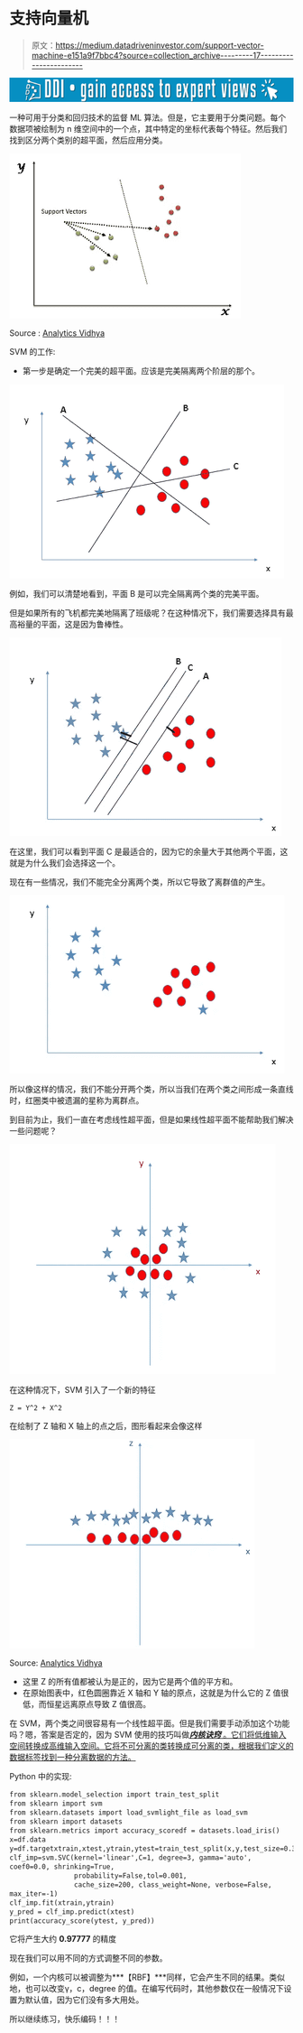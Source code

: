 # 支持向量机

> 原文：<https://medium.datadriveninvestor.com/support-vector-machine-e151a9f7bbc4?source=collection_archive---------17----------------------->

[![](img/b3dbee5c5cfbcc22d783911bb4840fca.png)](http://www.track.datadriveninvestor.com/1B9E)

一种可用于分类和回归技术的监督 ML 算法。但是，它主要用于分类问题。每个数据项被绘制为 n 维空间中的一个点，其中特定的坐标代表每个特征。然后我们找到区分两个类别的超平面，然后应用分类。

![](img/a8dd1843977643794ddba7a21645585a.png)

Source : [Analytics Vidhya](http://www.analyticsvidhya.com)

SVM 的工作:

*   第一步是确定一个完美的超平面。应该是完美隔离两个阶层的那个。

![](img/34a96c7e3b33b508e8819cef3f29bce6.png)

例如，我们可以清楚地看到，平面 B 是可以完全隔离两个类的完美平面。

但是如果所有的飞机都完美地隔离了班级呢？在这种情况下，我们需要选择具有最高裕量的平面，这是因为鲁棒性。

![](img/18988943c61c87925f1c72de5265a4e2.png)

在这里，我们可以看到平面 C 是最适合的，因为它的余量大于其他两个平面，这就是为什么我们会选择这一个。

现在有一些情况，我们不能完全分离两个类，所以它导致了离群值的产生。

![](img/6c0b0f3c95c50e674d7954009eb8f598.png)

所以像这样的情况，我们不能分开两个类，所以当我们在两个类之间形成一条直线时，红圈类中被遗漏的星称为离群点。

到目前为止，我们一直在考虑线性超平面，但是如果线性超平面不能帮助我们解决一些问题呢？

![](img/bae0fad9bd7f0175fabf8a64cb27d7a9.png)

在这种情况下，SVM 引入了一个新的特征

```
Z = Y^2 + X^2
```

在绘制了 Z 轴和 X 轴上的点之后，图形看起来会像这样

![](img/14b7a55df24e8575a8a5b8fcf5f62f15.png)

Source: [Analytics Vidhya](http://www.analyticsvidhya.com)

*   这里 Z 的所有值都被认为是正的，因为它是两个值的平方和。
*   在原始图表中，红色圆圈靠近 X 轴和 Y 轴的原点，这就是为什么它的 Z 值很低，而恒星远离原点导致 Z 值很高。

在 SVM，两个类之间很容易有一个线性超平面。但是我们需要手动添加这个功能吗？嗯，答案是否定的，因为 SVM 使用的技巧叫做[***内核******诀窍*** 。它们将低维输入空间转换成高维输入空间。它将不可分离的类转换成可分离的类，根据我们定义的数据标签找到一种分离数据的方法。](https://en.wikipedia.org/wiki/Kernel_method)

Python 中的实现:

```
from sklearn.model_selection import train_test_split
from sklearn import svm
from sklearn.datasets import load_svmlight_file as load_svm
from sklearn import datasets
from sklearn.metrics import accuracy_scoredf = datasets.load_iris()
x=df.data
y=df.targetxtrain,xtest,ytrain,ytest=train_test_split(x,y,test_size=0.3,random_state=0)
clf_imp=svm.SVC(kernel='linear',C=1, degree=3, gamma='auto', coef0=0.0, shrinking=True, 
                probability=False,tol=0.001, 
                cache_size=200, class_weight=None, verbose=False, max_iter=-1)
clf_imp.fit(xtrain,ytrain)
y_pred = clf_imp.predict(xtest)
print(accuracy_score(ytest, y_pred))
```

它将产生大约 **0.97777** 的精度

现在我们可以用不同的方式调整不同的参数。

例如，一个内核可以被调整为***【RBF】***同样，它会产生不同的结果。类似地，也可以改变γ，c，degree 的值。在编写代码时，其他参数仅在一般情况下设置为默认值，因为它们没有多大用处。

所以继续练习，快乐编码！！！